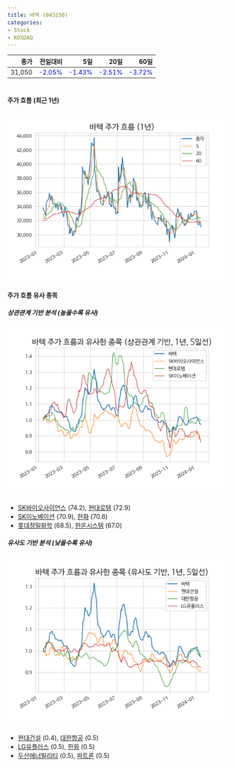 ```yaml
---
title: 바텍 (043150)
categories:
- Stock
- KOSDAQ
---
```


|종가|전일대비|5일|20일|60일|
|---:|-------:|--:|---:|---:|
|31,050|<span style="color: blue">-2.05%</span>|<span style="color: blue">-1.43%</span>|<span style="color: blue">-2.51%</span>|<span style="color: blue">-3.72%</span>|

<!-- more -->
#
#### 주가 흐름 (최근 1년)
![043150](/assets/images/stock/043150.png)


#### 주가 흐름 유사 종목


##### 상관관계 기반 분석 (높을수록 유사)
![043150](/assets/images/stock/043150_corr.png)
- [SK바이오사이언스](/302440/) (74.2), [현대로템](/064350/) (72.9)
- [SK이노베이션](/096770/) (70.9), [한화](/000880/) (70.6)
- [롯데정밀화학](/004000/) (68.5), [한온시스템](/018880/) (67.0)


##### 유사도 기반 분석 (낮을수록 유사)	
![043150](/assets/images/stock/043150_sim.png)
- [현대건설](/000720/) (0.4), [대한항공](/003490/) (0.5)
- [LG유플러스](/032640/) (0.5), [한화](/000880/) (0.5)
- [두산에너빌리티](/034020/) (0.5), [파트론](/091700/) (0.5)